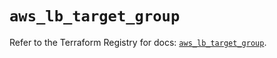 # `aws_lb_target_group`

Refer to the Terraform Registry for docs: [`aws_lb_target_group`](https://registry.terraform.io/providers/hashicorp/aws/6.6.0/docs/resources/lb_target_group).
